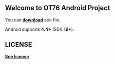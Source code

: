 ## Welcome to OT76 Android Project

You can [**download**](https://github.com/long76/ot76/raw/master/ot76.apk) apk file.

Android supports **4.4+** (SDK **19+**).
## LICENSE
[**See license**](https://hhgbapps.ml/LICENSE.txt)

